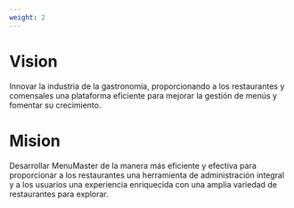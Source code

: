 ```yaml
---
weight: 2
---
```


# Vision

Innovar la industria de la gastronomía, proporcionando a los restaurantes y comensales una plataforma eficiente para mejorar la gestión de menús y fomentar su crecimiento.

# Mision

Desarrollar MenuMaster de la manera más eficiente y efectiva para proporcionar a los restaurantes una herramienta de administración integral y a los usuarios una experiencia enriquecida con una amplia variedad de restaurantes para explorar.